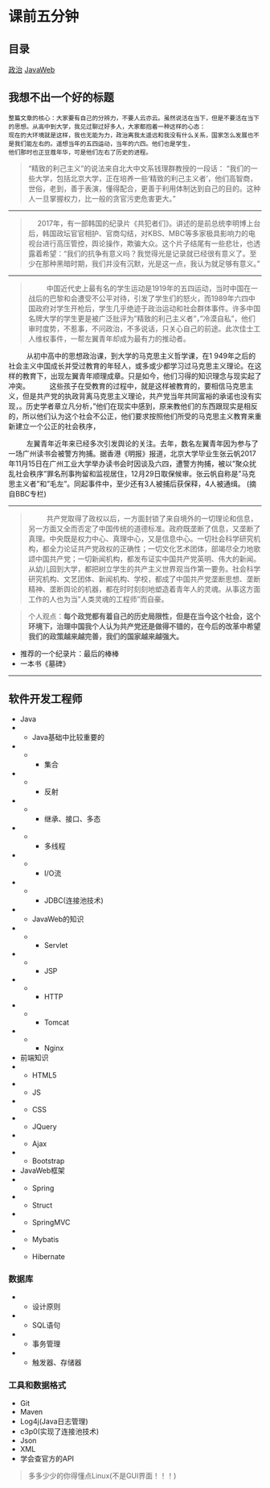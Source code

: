 # 课前五分钟
## 目录
[政治](#PlanA)
[JavaWeb](#PlanB)


<span id="PlanA"></span>
## 我想不出一个好的标题
```
整篇文章的核心：大家要有自己的分辨力，不要人云亦云。虽然说活在当下，但是不要活在当下的思想。从高中到大学，我见过聊过好多人，大家都抱着一种这样的心态：
现在的大环境就是这样，我也无能为力，政治离我太遥远和我没有什么关系，国家怎么发展也不是我们能左右的。遥想当年的五四运动，当年的六四。他们也是学生，
他们那时也正豆蔻年华，可是他们左右了历史的进程。
```
> “精致的利己主义”的说法来自北大中文系钱理群教授的一段话：
“我们的一些大学，包括北京大学，正在培养一些‘精致的利己主义者’，他们高智商，世俗，老到，善于表演，懂得配合，更善于利用体制达到自己的目的。这种人一旦掌握权力，比一般的贪官污吏危害更大。”
 
 -------
 
> &emsp; 2017年，有一部韩国的纪录片《共犯者们》。讲述的是前总统李明博上台后，韩国政坛官官相护、官商勾结，对KBS、MBC等多家极具影响力的电视台进行高压管控，舆论操作，欺骗大众。这个片子结尾有一些悲壮，也透露着希望：“我们的抗争有意义吗？我觉得光是记录就已经很有意义了。至少在那种黑暗时期，我们并没有沉默，光是这一点，我认为就足够有意义。”

 -------
 
>&emsp; &emsp; 中国近代史上最有名的学生运动是1919年的五四运动，当时中国在一战后的巴黎和会遭受不公平对待，引发了学生们的怒火，而1989年六四中国政府对学生开枪后，学生几乎绝迹于政治运动和社会群体事件。许多中国名牌大学的学生更是被广泛批评为”精致的利己主义者”，”冷漠自私”，他们审时度势，不惹事，不问政治，不多说话，只关心自己的前途。此次佳士工人维权事件，一帮左翼青年却成为最有力的推动者。

&emsp; &emsp; 从初中高中的思想政治课，到大学的马克思主义哲学课，在1 949年之后的社会主义中国成长并受过教育的年轻人，或多或少都学习过马克思主义理论。在这样的教育下，出现左翼青年顺理成章。只是如今，他们习得的知识理念与现实起了冲突。
&emsp; &emsp; 这些孩子在受教育的过程中，就是这样被教育的，要相信马克思主义，但是共产党的执政背离马克思主义理论，共产党当年共同富裕的承诺也没有实现，。历史学者章立凡分析，”他们在现实中感到，原来教他们的东西跟现实是相反的，所以他们认为这个社会不公正，他们要求按照他们所受的马克思主义教育来重新建立一个公正的社会秩序，

&emsp; &emsp;  左翼青年近年来已经多次引发舆论的关注。去年，数名左翼青年因为参与了一场广州读书会被警方拘捕。据香港《明报》报道，北京大学毕业生张云帆2017年11月15日在广州工业大学举办读书会时因谈及六四，遭警方拘捕，被以”聚众扰乱社会秩序”罪名刑事拘留和监视居住，12月29日取保候审。张云帆自称是”马克思主义者”和”毛左”。同起事件中，至少还有3人被捕后获保释，4人被通缉。
 (摘自BBC专栏)
 
 -------
 
> &emsp; &emsp; 共产党取得了政权以后，一方面封锁了来自境外的一切理论和信息，另一方面又全而否定了中国传统的道德标准。政府既垄断了信息，又垄断了真理。中央既是权力中心、真理中心，又是信息中心。一切社会科学研究机构，都全力论证共产党政权的正确性；一切文化艺术团体，部竭尽全力地歌颂中国共产党；一切新闻机构，都发布证实中国共产党英明、伟大的新闻。从幼儿园到大学，都把树立学生的共产主义世界观当作第一要务。社会科学研究机构、文艺团体、新闻机构、学校，都成了中国共产党垄断思想、垄断精神、垄断舆论的机器，都在时时刻刻地塑造着青年人的灵魂。从事这方面工作的人也为当”人类灵魂的工程师”而自豪。

>   个人观点：**每个政党都有着自己的历史局限性，但是在当今这个社会，这个环境下，治理中国我个人认为共产党还是做得不错的，在今后的改革中希望我们的政策越来越完善，我们的国家越来越强大。**

- 推荐的一个纪录片：最后的棒棒
- 一本书《墓碑》



----------
<span id="PlanB"></span>
## 软件开发工程师
- Java
- - Java基础中比较重要的
- - - 集合
- - -  反射
- - -  继承、接口、多态
- - - 多线程
- - - I/O流
- - - JDBC(连接池技术)
- - JavaWeb的知识
- - - Servlet
- - - JSP
- - - HTTP
- - - Tomcat
- - - Nginx
-  前端知识
-  - HTML5
-  - JS
-  -  CSS
-  - JQuery
-  -  Ajax
-  - Bootstrap
-  JavaWeb框架
-  - Spring
- - Struct
-  - SpringMVC
-  - Mybatis
-  - Hibernate
### 数据库
- - 设计原则
- - SQL语句
- - 事务管理
- - 触发器、存储器
### 工具和数据格式
- Git
- Maven
- Log4j(Java日志管理)
- c3p0(实现了连接池技术)
- Json
- XML
- 学会查官方的API


> 多多少少的你得懂点Linux(不是GUI界面！！！)
